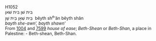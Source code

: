 H1052  
בּית שׁן בּית שׁאן  
בֵּיתּ שְׁאָן בֵּיתּ שָׁן ‎ bêyth sh<sup>e</sup>‘ân bêyth shân  
*bayth* *she-awn‘,* *bayth* *shawn‘*  
From [1004](h1004) and [7599](h7599) *house* *of* *ease*; *Beth-Shean*
or *Beth-Shan*, a place in Palestine: - Beth-shean, Beth-Shan.  
